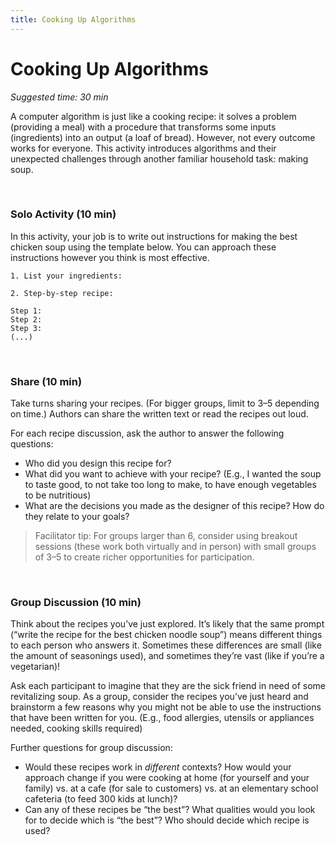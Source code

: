 ```yaml
---
title: Cooking Up Algorithms
---
```


# Cooking Up Algorithms
_Suggested time: 30 min_

A computer algorithm is just like a cooking recipe: it solves a problem (providing a meal) with a procedure that transforms some inputs (ingredients) into an output (a loaf of bread). However, not every outcome works for everyone. This activity introduces algorithms and their unexpected challenges through another familiar household task: making soup.

<br>

### Solo Activity (10 min)

In this activity, your job is to write out instructions for making the best chicken soup using the template below. You can approach these instructions however you think is most effective.

```
1. List your ingredients:
  
2. Step-by-step recipe:

Step 1:
Step 2:
Step 3:
(...)
```

<br>

### Share (10 min)

Take turns sharing your recipes. (For bigger groups, limit to 3–5 depending on time.)  Authors can share the written text or read the recipes out loud. 

For each recipe discussion, ask the author to answer the following questions:
* Who did you design this recipe for?
* What did you want to achieve with your recipe? (E.g., I wanted the soup to taste good, to not take too long to make, to have enough vegetables to be nutritious)
* What are the decisions you made as the designer of this recipe? How do they relate to your goals? 

> Facilitator tip: For groups larger than 6, consider using breakout sessions (these work both virtually and in person) with small groups of 3–5 to create richer opportunities for participation.

<br>

### Group Discussion (10 min)

Think about the recipes you’ve just explored. It’s likely that the same prompt (“write the recipe for the best chicken noodle soup”) means different things to each person who answers it. Sometimes these differences are small (like the amount of seasonings used), and sometimes they’re vast (like if you’re a vegetarian)! 

Ask each participant to imagine that they are the sick friend in need of some revitalizing soup. As a group, consider the recipes you’ve just heard and brainstorm a few reasons why you might not be able to use the instructions that have been written for you. (E.g., food allergies, utensils or appliances needed, cooking skills required)


Further questions for group discussion:
* Would these recipes work in *different* contexts? How would your approach change if you were cooking at home (for yourself and your family) vs. at a cafe (for sale to customers) vs. at an elementary school cafeteria (to feed 300 kids at lunch)? 
* Can any of these recipes be “the best”? What qualities would you look for to decide which is “the best”? Who should decide which recipe is used? 
